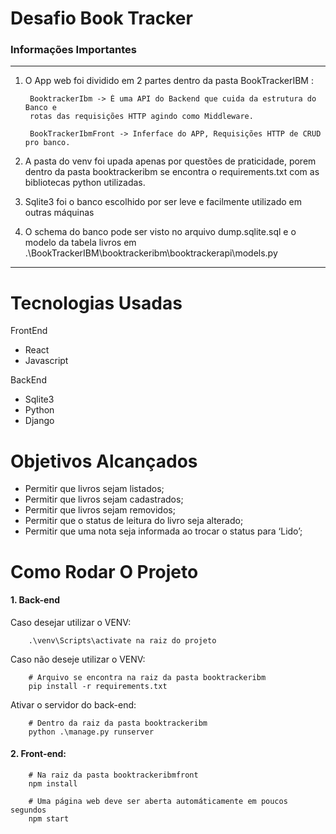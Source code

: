 # Desafio Book Tracker

### Informações Importantes
---
1. O App web foi dividido em 2 partes dentro da pasta BookTrackerIBM :

        BooktrackerIbm -> É uma API do Backend que cuida da estrutura do Banco e  
		rotas das requisições HTTP agindo como Middleware.

        BookTrackerIbmFront -> Inferface do APP, Requisições HTTP de CRUD pro banco.

2. A pasta do venv foi upada apenas por questões de praticidade, porem dentro da pasta booktrackeribm se encontra o requirements.txt com as bibliotecas python utilizadas.

3. Sqlite3 foi o banco escolhido por ser leve e facilmente utilizado em outras máquinas

4. O schema do banco pode ser visto no arquivo dump.sqlite.sql e o modelo da tabela livros em .\BookTrackerIBM\booktrackeribm\booktrackerapi\models.py
---

# Tecnologias Usadas

FrontEnd
- React
- Javascript

BackEnd
- Sqlite3
- Python
- Django

# Objetivos Alcançados

- Permitir que livros sejam listados;
- Permitir que livros sejam cadastrados;
- Permitir que livros sejam removidos;
- Permitir que o status de leitura do livro seja alterado;
- Permitir que uma nota seja informada ao trocar o status para ‘Lido’;

# Como Rodar O Projeto

#### 1. Back-end 
Caso desejar utilizar o VENV:
    
        .\venv\Scripts\activate na raiz do projeto
        
Caso não deseje utilizar o VENV:
    
        # Arquivo se encontra na raiz da pasta booktrackeribm
        pip install -r requirements.txt 
    
Ativar o servidor do back-end:

        # Dentro da raiz da pasta booktrackeribm
        python .\manage.py runserver
        
#### 2. Front-end:

        # Na raiz da pasta booktrackeribmfront
        npm install
		
		# Uma página web deve ser aberta automáticamente em poucos segundos
        npm start



